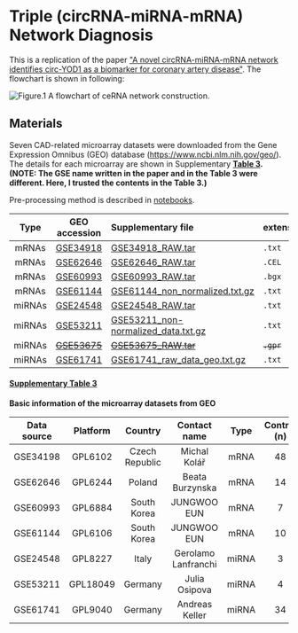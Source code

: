 # Triple (circRNA-miRNA-mRNA) Network Diagnosis

This is a replication of the paper ["A novel circRNA-miRNA-mRNA network identifies circ-YOD1 as a biomarker for coronary artery disease"](https://doi.org/10.1038/s41598-019-54603-2). The flowchart is shown in following:

![Figure.1 A flowchart of ceRNA network construction.](https://github.com/iwasakishuto/TripleNetDiagnosis/blob/master/image/Figure.1.FlowChart/fc.all.png?raw=true)

## Materials

Seven CAD-related microarray datasets were downloaded from the Gene Expression Omnibus (GEO) database (https://www.ncbi.nlm.nih.gov/geo/). The details for each microarray are shown in Supplementary **[Table 3](#supplementary-table-3). (NOTE: The GSE name written in the paper and in the Table 3 were different. Here, I trusted the contents in the Table 3.)**

Pre-processing method is described in [notebooks](https://nbviewer.jupyter.org/github/iwasakishuto/TripleNetDiagnosis/tree/master/notebook/).

|Type|GEO accession|Supplementary file|extension|
|:-:|:-:|:-|:-|
|mRNAs| [GSE34918](https://www.ncbi.nlm.nih.gov/geo/query/acc.cgi?acc=GSE34918)|[GSE34918_RAW.tar](https://www.ncbi.nlm.nih.gov/geo/download/?acc=GSE34918&format=file)|`.txt`|
|mRNAs| [GSE62646](https://www.ncbi.nlm.nih.gov/geo/query/acc.cgi?acc=GSE62646)|[GSE62646_RAW.tar](https://www.ncbi.nlm.nih.gov/geo/download/?acc=GSE62646&format=file)|`.CEL`|
|mRNAs| [GSE60993](https://www.ncbi.nlm.nih.gov/geo/query/acc.cgi?acc=GSE60993)|[GSE60993_RAW.tar](https://www.ncbi.nlm.nih.gov/geo/download/?acc=GSE60993&format=file)|`.bgx`|
|mRNAs| [GSE61144](https://www.ncbi.nlm.nih.gov/geo/query/acc.cgi?acc=GSE61144)|[GSE61144_non_normalized.txt.gz](https://ftp.ncbi.nlm.nih.gov/geo/series/GSE61nnn/GSE61144/suppl/GSE61144_non_normalized.txt.gz)|`.txt`|
|miRNAs|[GSE24548](https://www.ncbi.nlm.nih.gov/geo/query/acc.cgi?acc=GSE24548)|[GSE24548_RAW.tar](https://www.ncbi.nlm.nih.gov/geo/download/?acc=GSE24548&format=file)|`.txt`|
|miRNAs|[GSE53211](https://www.ncbi.nlm.nih.gov/geo/query/acc.cgi?acc=GSE53211)|[GSE53211_non-normalized_data.txt.gz](https://www.ncbi.nlm.nih.gov/geo/download/?acc=GSE53211&format=file&file=GSE53211%5Fnon%2Dnormalized%5Fdata%2Etxt%2Egz)|`.txt`|
|miRNAs|~~[GSE53675](https://www.ncbi.nlm.nih.gov/geo/query/acc.cgi?acc=GSE53675)~~|~~[GSE53675_RAW.tar](https://www.ncbi.nlm.nih.gov/geo/download/?acc=GSE53675&format=file)~~|~~`.gpr`~~|
|miRNAs|[GSE61741](https://www.ncbi.nlm.nih.gov/geo/query/acc.cgi?acc=GSE61741)|[GSE61741_raw_data_geo.txt.gz](https://www.ncbi.nlm.nih.gov/geo/download/?acc=GSE61741&format=file&file=GSE61741%5Fraw%5Fdata%5Fgeo%2Etxt%2Egz)|`.txt`|

#### [Supplementary Table 3](https://static-content.springer.com/esm/art%3A10.1038%2Fs41598-019-54603-2/MediaObjects/41598_2019_54603_MOESM2_ESM.pdf)

**Basic information of the microarray datasets from GEO**

|Data source | Platform | Country | Contact name | Type | Control (n) | Case (n) | Reference|
|:-:|:-:|:-:|:-:|:-:|:-:|:-:|:-:|
|GSE34198|GPL6102|Czech Republic|Michal Kolář|mRNA|48|49|[14](https://doi.org/10.1186/s12967-018-1582-8)|
|GSE62646|GPL6244|Poland|Beata Burzynska|mRNA|14|84|[15](https://doi.org/10.1016/j.jacc.2018.04.067)|
|GSE60993|GPL6884|South Korea|JUNGWOO EUN|mRNA|7|17|[16](https://doi.org/10.1371/journal.pgen.1001233)|
|GSE61144|GPL6106|South Korea|JUNGWOO EUN|mRNA|10|7|[16](https://doi.org/10.1371/journal.pgen.1001233)|
|GSE24548|GPL8227|Italy|Gerolamo Lanfranchi|miRNA|3|4|No|
|GSE53211|GPL18049|Germany|Julia Osipova|miRNA|4|9|No|
|GSE61741|GPL9040|Germany|Andreas Keller|miRNA|34|62|[17](https://doi.org/10.1016/j.yjmcc.2016.07.007)|
